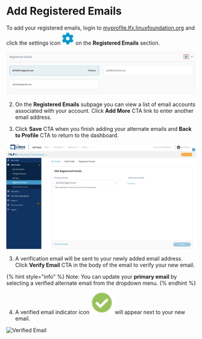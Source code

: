 # Add Registered Emails

To add your registered emails, login to [myprofile.lfx.linuxfoundation.org](https://myprofile.lfx.linuxfoundation.org/) and click the settings icon![](../.gitbook/assets/settings%20%281%29.png)on the **Registered Emails** section.

![](../.gitbook/assets/registered-emails.png)

2. On the **Registered Emails** subpage you can view a list of email accounts associated with your account. Click **Add More** CTA link to enter another email address. 

3. Click **Save** CTA when you finish adding your alternate emails and **Back to Profile** CTA to return to the dashboard.

![](../.gitbook/assets/registered-emails%20%282%29.png)

3. A verification email will be sent to your newly added email address. Click **Verify Email** CTA in the body of the email to verify your new email.

{% hint style="info" %}
Note: You can update your **primary email** by selecting a verified alternate email from the dropdown menu.
{% endhint %}

4. A verified email indicator icon![](../.gitbook/assets/image%20%285%29.png)will appear next to your new email. 

![Verified Email](https://gblobscdn.gitbook.com/assets%2F-M-jSu-OKTpJoS9behGp%2F-MAzAjJ6MY2J-jcRSOV4%2F-MAzHk8ZRCkdu-YetgdG%2FVerified.png?alt=media&token=9e8a421c-d359-4328-b2ad-a86817979ae0)



